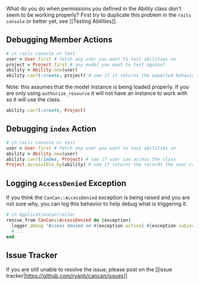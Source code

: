 What do you do when permissions you defined in the Ability class don't seem to be working properly? First try to duplicate this problem in the `rails console` or better yet, see [[Testing Abilities]].

## Debugging Member Actions

```ruby
# in rails console or test
user = User.first # fetch any user you want to test abilities on
project = Project.first # any model you want to test against
ability = Ability.new(user)
ability.can?(:create, project) # see if it returns the expected behavior for that action
```

Note: this assumes that the model instance is being loaded properly. If you are only using `authorize_resource` it will not have an instance to work with so it will use the class.

```ruby
ability.can?(:create, Project)
```

## Debugging `index` Action

```ruby
# in rails console or test
user = User.first # fetch any user you want to test abilities on
ability = Ability.new(user)
ability.can?(:index, Project) # see if user can access the class
Project.accessible_by(ability) # see if returns the records the user can access
```

## Logging `AccessDenied` Exception

If you think the `CanCan::AccessDenied` exception is being raised and you are not sure why, you can log this behavior to help debug what is triggering it.

```ruby
# in ApplicationController
rescue_from CanCan::AccessDenied do |exception|
  logger.debug "Access denied on #{exception.action} #{exception.subject.inspect}"
  # ...
end
```

## Issue Tracker

If you are still unable to resolve the issue, please post on the [[issue tracker|https://github.com/ryanb/cancan/issues]]